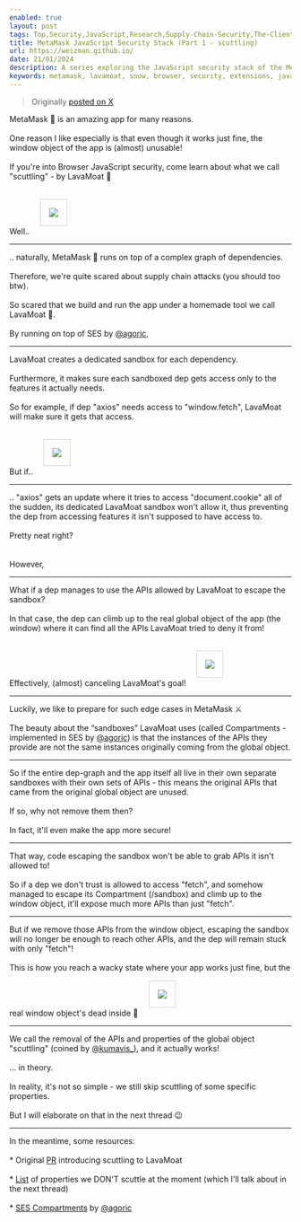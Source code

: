 ```yaml
---
enabled: true
layout: post
tags: Top,Security,JavaScript,Research,Supply-Chain-Security,The-Client-Side,Browser,MetaMask,LavaMoat,Web3
title: MetaMask JavaScript Security Stack (Part 1 - scuttling)
url: https://weizman.github.io/
date: 21/01/2024
description: A series exploring the JavaScript security stack of the MetaMask browser wallet (part 1 - LavaMoat scuttling)
keywords: metamask, lavamoat, snow, browser, security, extensions, javascript, iframe, xss, supply chain, research, keylogging, csp, scuttling
---
```



<blockquote><p>Originally <a href="https://twitter.com/WeizmanGal/status/1674751159003914240">posted on X</a></p></blockquote>
        <div id=container>
    <style>
        .post {
            max-width: 80vh;
        }
        IMG {
            border: solid 1px lightgray;
            padding: 15px;
            margin: 15px;
        }
    </style>

MetaMask 🦊 is an amazing app for many reasons.<br>
<br>
One reason I like especially is that even though it works just fine, the window object of the app is (almost) unusable!<br>
<br>
If you're into Browser JavaScript security, come learn about what we call "scuttling" - by LavaMoat 🌋<br>
<br>
Well.. <span class="entity-image"><a href="https://pbs.twimg.com/media/Fz3pTDwaUAcTwYK.jpg" target="_blank"><img src="https://pbs.twimg.com/media/Fz3pTDwaUAcTwYK.jpg" class=" b-loaded"></a></span>
<sup class="tw-permalink"><i class="fas fa-link"></i></sup>
<hr>
.. naturally, MetaMask 🦊 runs on top of a complex graph of dependencies.<br>
<br>
Therefore, we're quite scared about supply chain attacks (you should too btw).<br>
<br>
So scared that we build and run the app under a homemade tool we call LavaMoat 🌋.<br>
<br>
By running on top of SES by <a href="https://x.com/@agoric">@agoric</a>,
<sup class="tw-permalink"><i class="fas fa-link"></i></sup>
<hr>
LavaMoat creates a dedicated sandbox for each dependency.<br>
<br>
Furthermore, it makes sure each sandboxed dep gets access only to the features it actually needs.<br>
<br>
So for example, if dep "axios" needs access to "window.fetch", LavaMoat will make sure it gets that access.<br>
<br>
But if.. <span class="entity-image"><a href="https://pbs.twimg.com/media/Fz3pT7maUAAgw6o.jpg" target="_blank"><img src="https://pbs.twimg.com/media/Fz3pT7maUAAgw6o.jpg" class=" b-loaded"></a></span>
<sup class="tw-permalink"><i class="fas fa-link"></i></sup>
<hr>
.. "axios" gets an update where it tries to access "document.cookie" all of the sudden, its dedicated LavaMoat sandbox won't allow it, thus preventing the dep from accessing features it isn't supposed to have access to.<br>
<br>
Pretty neat right?<br>
<br>
<a class="entity-url" data-preview="true" href="https://github.com/LavaMoat/LavaMoat#how-lavamoat-works" style="display: none;">github.com/LavaMoat/LavaMoat</a>
<br>
However,
<sup class="tw-permalink"><i class="fas fa-link"></i></sup>
<div>
</div><hr>
What if a dep manages to use the APIs allowed by LavaMoat to escape the sandbox?<br>
<br>
In that case, the dep can climb up to the real global object of the app (the window) where it can find all the APIs LavaMoat tried to deny it from!<br>
<br>
Effectively, (almost) canceling LavaMoat's goal! <span class="entity-image"><a href="https://pbs.twimg.com/media/Fz3pUyUaIAAoWp_.png" target="_blank"><img src="https://pbs.twimg.com/media/Fz3pUyUaIAAoWp_.png" class=" b-loaded"></a></span>
<sup class="tw-permalink"><i class="fas fa-link"></i></sup>
<hr>
Luckily, we like to prepare for such edge cases in MetaMask ⚔️<br>
<br>
The beauty about the “sandboxes” LavaMoat uses (called Compartments - implemented in SES by <a href="https://x.com/@agoric">@agoric</a>) is that the instances of the APIs they provide are not the same instances originally coming from the global object.
<sup class="tw-permalink"><i class="fas fa-link"></i></sup>
<hr>
So if the entire dep-graph and the app itself all live in their own separate sandboxes with their own sets of APIs - this means the original APIs that came from the original global object are unused.<br>
<br>
If so, why not remove them then?<br>
<br>
In fact, it'll even make the app more secure!
<sup class="tw-permalink"><i class="fas fa-link"></i></sup>
<hr>
That way, code escaping the sandbox won't be able to grab APIs it isn't allowed to!<br>
<br>
So if a dep we don't trust is allowed to access "fetch", and somehow managed to escape its Compartment (/sandbox) and climb up to the window object, it'll expose much more APIs than just "fetch".
<sup class="tw-permalink"><i class="fas fa-link"></i></sup>
<hr>
But if we remove those APIs from the window object, escaping the sandbox will no longer be enough to reach other APIs, and the dep will remain stuck with only "fetch"!<br>
<br>
This is how you reach a wacky state where your app works just fine, but the real window object's dead inside 🥲 <span class="entity-image"><a href="https://pbs.twimg.com/media/Fz3pVyjagAAlegz.png" target="_blank"><img src="https://pbs.twimg.com/media/Fz3pVyjagAAlegz.png" class=" b-loaded"></a></span>
<sup class="tw-permalink"><i class="fas fa-link"></i></sup>
<hr>
We call the removal of the APIs and properties of the global object "scuttling" (coined by <a href="https://x.com/@kumavis_">@kumavis_</a>), and it actually works!<br>
<br>
... in theory.<br>
<br>
In reality, it's not so simple - we still skip scuttling of some specific properties.<br>
<br>
But I will elaborate on that in the next thread 😉
<sup class="tw-permalink"><i class="fas fa-link"></i></sup>
<hr>
In the meantime, some resources:<br>
<br>
* Original <a href="https://github.com/LavaMoat/LavaMoat/pull/360">PR</a> introducing scuttling to LavaMoat <br>
<br>
* <a href="https://github.com/MetaMask/metamask-extension/pull/17276/files#diff-d2cbf252783e5836a01b2eb1f9604a8452edc4eb3891baa61d1df758bdc501a1">List</a> of properties we DON'T scuttle at the moment (which I'll talk about in the next thread)<br>
<br>
* <a href="https://github.com/endojs/endo/blob/master/packages/ses/README.md#compartment">SES Compartments</a> by <a href="https://x.com/@agoric">@agoric</a>
</div>
